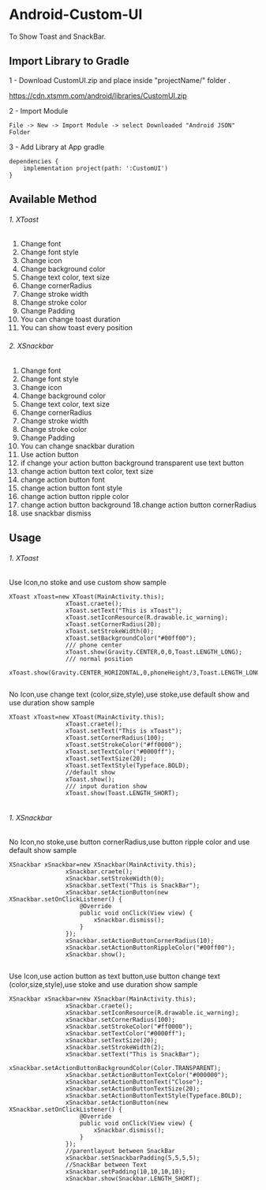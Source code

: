 # Android-Custom-UI
To Show Toast and SnackBar.

## Import Library to Gradle

1 - Download CustomUI.zip and place inside "projectName/" folder .

https://cdn.xtsmm.com/android/libraries/CustomUI.zip

2 - Import Module

```
File -> New -> Import Module -> select Downloaded "Android JSON" Folder
```

3 - Add Library at App gradle

```
dependencies {
    implementation project(path: ':CustomUI')
}
```
## Available Method

###### 1. XToast

  1. Change font
  2. Change font style
  3. Change icon
  4. Change background color
  5. Change text color, text size
  6. Change cornerRadius
  7. Change stroke width
  8. Change stroke color
  9. Change Padding
  10. You can change toast duration
  11. You can show toast every position
  
###### 2. XSnackbar

  1. Change font
  2. Change font style
  3. Change icon
  4. Change background color
  5. Change text color, text size
  6. Change cornerRadius
  7. Change stroke width
  8. Change stroke color
  9. Change Padding
  10. You can change snackbar duration
  11. Use action button
  12. if change your action button background transparent use text button
  13. change action button text color, text size
  14. change action button font
  15. change action button font style
  16. change action button ripple color
  17. change action button background
  18.change action button cornerRadius
  19. use snackbar dismiss
  
## Usage

###### 1. XToast

Use Icon,no stoke and use custom show sample

```
XToast xToast=new XToast(MainActivity.this);
                xToast.craete();
                xToast.setText("This is xToast");
                xToast.setIconResource(R.drawable.ic_warning);
                xToast.setCornerRadius(20);
                xToast.setStrokeWidth(0);
                xToast.setBackgroundColor("#00ff00");
                /// phone center 
                xToast.show(Gravity.CENTER,0,0,Toast.LENGTH_LONG);
                /// normal position
                xToast.show(Gravity.CENTER_HORIZONTAL,0,phoneHeight/3,Toast.LENGTH_LONG);
               
```


No Icon,use change text (color,size,style),use stoke,use default show and use duration show sample

```
XToast xToast=new XToast(MainActivity.this);
                xToast.craete();
                xToast.setText("This is xToast");
                xToast.setCornerRadius(100);
                xToast.setStrokeColor("#ff0000");
                xToast.setTextColor("#0000ff");
                xToast.setTextSize(20);
                xToast.setTextStyle(Typeface.BOLD);
                //default show
                xToast.show();
                /// input duration show
                xToast.show(Toast.LENGTH_SHORT);
                
```

###### 1. XSnackbar

No Icon,no stoke,use button cornerRadius,use button ripple color and use default show sample

```
XSnackbar xSnackbar=new XSnackbar(MainActivity.this);
                xSnackbar.craete();
                xSnackbar.setStrokeWidth(0);
                xSnackbar.setText("This is SnackBar");
                xSnackbar.setActionButton(new XSnackbar.setOnClickListener() {
                    @Override
                    public void onClick(View view) {
                        xSnackbar.dismiss();
                    }
                });
                xSnackbar.setActionButtonCornerRadius(10);
                xSnackbar.setActionButtonRippleColor("#00ff00");
                xSnackbar.show();
               
```


Use Icon,use action button as text button,use button change text (color,size,style),use stoke and use duration show sample

```
XSnackbar xSnackbar=new XSnackbar(MainActivity.this);
                xSnackbar.craete();
                xSnackbar.setIconResource(R.drawable.ic_warning);
                xSnackbar.setCornerRadius(100);
                xSnackbar.setStrokeColor("#ff0000");
                xSnackbar.setTextColor("#0000ff");
                xSnackbar.setTextSize(20);
                xSnackbar.setStrokeWidth(2);
                xSnackbar.setText("This is SnackBar");
                xSnackbar.setActionButtonBackgroundColor(Color.TRANSPARENT);
                xSnackbar.setActionButtonTextColor("#000000");
                xSnackbar.setActionButtonText("Close");
                xSnackbar.setActionButtonTextSize(20);
                xSnackbar.setActionButtonTextStyle(Typeface.BOLD);
                xSnackbar.setActionButton(new XSnackbar.setOnClickListener() {
                    @Override
                    public void onClick(View view) {
                        xSnackbar.dismiss();
                    }
                });
                //parentlayout between SnackBar
                xSnackbar.setSnackbarPadding(5,5,5,5);
                //SnackBar between Text
                xSnackbar.setPadding(10,10,10,10);
                xSnackbar.show(Snackbar.LENGTH_SHORT);
                
```
